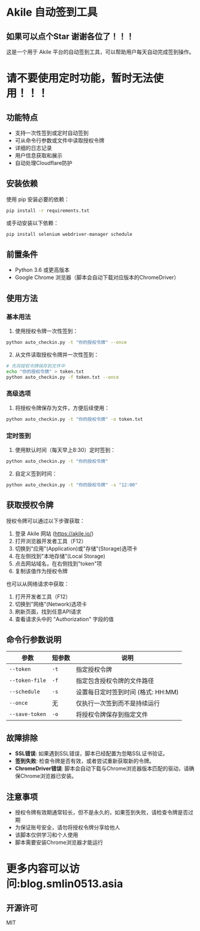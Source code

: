 # Akile 自动签到工具
## 如果可以点个Star 谢谢各位了！！！
这是一个用于 Akile 平台的自动签到工具，可以帮助用户每天自动完成签到操作。

# 请不要使用定时功能，暂时无法使用！！！

## 功能特点

- 支持一次性签到或定时自动签到
- 可从命令行参数或文件中读取授权令牌
- 详细的日志记录
- 用户信息获取和展示
- 自动处理Cloudflare防护

## 安装依赖

使用 pip 安装必要的依赖：

```bash
pip install -r requirements.txt
```

或手动安装以下依赖：

```bash
pip install selenium webdriver-manager schedule
```

## 前置条件

- Python 3.6 或更高版本
- Google Chrome 浏览器（脚本会自动下载对应版本的ChromeDriver）

## 使用方法

### 基本用法

1. 使用授权令牌一次性签到：

```bash
python auto_checkin.py -t "你的授权令牌" --once
```

2. 从文件读取授权令牌并一次性签到：

```bash
# 先将授权令牌保存到文件中
echo "你的授权令牌" > token.txt
python auto_checkin.py -f token.txt --once
```

### 高级选项

1. 将授权令牌保存为文件，方便后续使用：

```bash
python auto_checkin.py -t "你的授权令牌" -o token.txt
```

### 定时签到

1. 使用默认时间（每天早上8:30）定时签到：

```bash
python auto_checkin.py -t "你的授权令牌"
```

2. 自定义签到时间：

```bash
python auto_checkin.py -t "你的授权令牌" -s "12:00"
```

## 获取授权令牌

授权令牌可以通过以下步骤获取：

1. 登录 Akile 网站 (https://akile.io/)
2. 打开浏览器开发者工具（F12）
3. 切换到"应用"(Application)或"存储"(Storage)选项卡
4. 在左侧找到"本地存储"(Local Storage)
5. 点击网站域名，在右侧找到"token"项
6. 复制该值作为授权令牌

也可以从网络请求中获取：

1. 打开开发者工具（F12）
2. 切换到"网络"(Network)选项卡
3. 刷新页面，找到任意API请求
4. 查看请求头中的 "Authorization" 字段的值

## 命令行参数说明

| 参数 | 短参数 | 说明 |
|------|-------|------|
| `--token` | `-t` | 指定授权令牌 |
| `--token-file` | `-f` | 指定包含授权令牌的文件路径 |
| `--schedule` | `-s` | 设置每日定时签到时间 (格式: HH:MM) |
| `--once` | 无 | 仅执行一次签到而不是持续运行 |
| `--save-token` | `-o` | 将授权令牌保存到指定文件 |

## 故障排除

- **SSL错误**: 如果遇到SSL错误，脚本已经配置为忽略SSL证书验证。
- **签到失败**: 检查令牌是否有效，或者尝试重新获取新的令牌。
- **ChromeDriver错误**: 脚本会自动下载与Chrome浏览器版本匹配的驱动，请确保Chrome浏览器已安装。

## 注意事项

- 授权令牌有效期通常较长，但不是永久的，如果签到失败，请检查令牌是否过期
- 为保证账号安全，请勿将授权令牌分享给他人
- 该脚本仅供学习和个人使用
- 脚本需要安装Chrome浏览器才能运行


# 更多内容可以访问:blog.smlin0513.asia

## 开源许可

MIT 